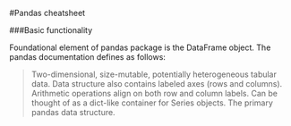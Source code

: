 #Pandas cheatsheet

###Basic functionality

Foundational element of pandas package is the DataFrame object. The pandas documentation defines as follows:
>Two-dimensional, size-mutable, potentially heterogeneous tabular data. Data structure also contains labeled axes (rows and columns). Arithmetic operations align on both row and column labels. Can be thought of as a dict-like container for Series objects. The primary pandas data structure.